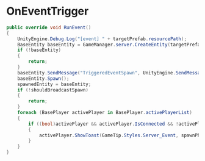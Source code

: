 <Badge type="danger" text="Carbon Compatible"/><Badge type="warning" text="Oxide Compatible"/>
# OnEventTrigger
```csharp
public override void RunEvent()
{
	UnityEngine.Debug.Log("[event] " + targetPrefab.resourcePath);
	BaseEntity baseEntity = GameManager.server.CreateEntity(targetPrefab.resourcePath);
	if (!baseEntity)
	{
		return;
	}
	baseEntity.SendMessage("TriggeredEventSpawn", UnityEngine.SendMessageOptions.DontRequireReceiver);
	baseEntity.Spawn();
	spawnedEntity = baseEntity;
	if (!shouldBroadcastSpawn)
	{
		return;
	}
	foreach (BasePlayer activePlayer in BasePlayer.activePlayerList)
	{
		if ((bool)activePlayer && activePlayer.IsConnected && !activePlayer.IsInTutorial)
		{
			activePlayer.ShowToast(GameTip.Styles.Server_Event, spawnPhrase, false);
		}
	}
}

```
